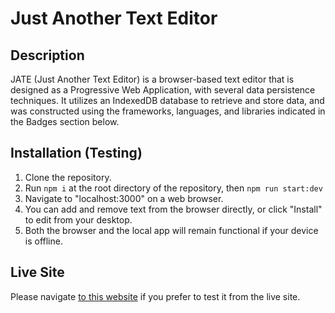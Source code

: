 # Just Another Text Editor

## Description
JATE (Just Another Text Editor) is a browser-based text editor that is designed as a Progressive Web Application, with several data persistence techniques. It utilizes an IndexedDB database to retrieve and store data, and was constructed using the frameworks, languages, and libraries indicated in the Badges section below.

## Installation (Testing)
1. Clone the repository.
2. Run `npm i` at the root directory of the repository, then `npm run start:dev`
3. Navigate to "localhost:3000" on a web browser.
4. You can add and remove text from the browser directly, or click "Install" to edit from your desktop. 
5. Both the browser and the local app will remain functional if your device is offline.

## Live Site

Please navigate [to this website](https://rocky-inlet-02168.herokuapp.com/) if you prefer to test it from the live site.